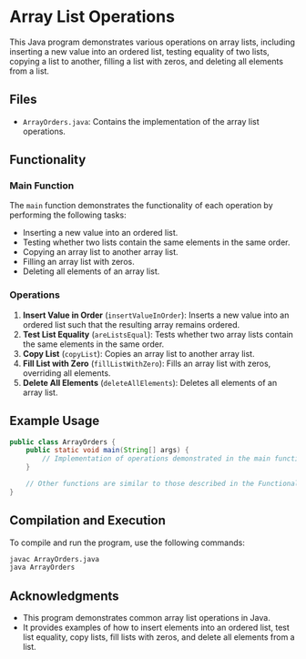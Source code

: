 # Array List Operations

This Java program demonstrates various operations on array lists, including inserting a new value into an ordered list, testing equality of two lists, copying a list to another, filling a list with zeros, and deleting all elements from a list.

## Files

- `ArrayOrders.java`: Contains the implementation of the array list operations.

## Functionality

### Main Function

The `main` function demonstrates the functionality of each operation by performing the following tasks:
- Inserting a new value into an ordered list.
- Testing whether two lists contain the same elements in the same order.
- Copying an array list to another array list.
- Filling an array list with zeros.
- Deleting all elements of an array list.

### Operations

1. **Insert Value in Order** (`insertValueInOrder`): Inserts a new value into an ordered list such that the resulting array remains ordered.
2. **Test List Equality** (`areListsEqual`): Tests whether two array lists contain the same elements in the same order.
3. **Copy List** (`copyList`): Copies an array list to another array list.
4. **Fill List with Zero** (`fillListWithZero`): Fills an array list with zeros, overriding all elements.
5. **Delete All Elements** (`deleteAllElements`): Deletes all elements of an array list.

## Example Usage

```java
public class ArrayOrders {
    public static void main(String[] args) {
        // Implementation of operations demonstrated in the main function
    }

    // Other functions are similar to those described in the Functionality section
}
```

## Compilation and Execution

To compile and run the program, use the following commands:

```sh
javac ArrayOrders.java
java ArrayOrders
```

## Acknowledgments

- This program demonstrates common array list operations in Java.
- It provides examples of how to insert elements into an ordered list, test list equality, copy lists, fill lists with zeros, and delete all elements from a list.
